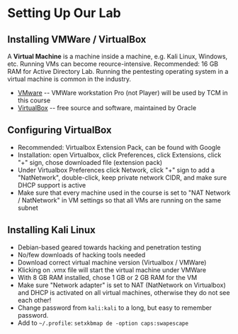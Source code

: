 # Setting Up Our Lab



## Installing VMWare / VirtualBox

A **Virtual Machine** is a machine inside a machine, e.g. Kali Linux, Windows,
etc. Running VMs can become reource-intensive. Recommended: 16 GB RAM for
Active Directory Lab. Running the pentesting operating system in a virtual
machine is common in the industry.

* [VMware](https://www.vmware.com/products/workstation-player/workstation-player-evaluation.html) -- VMWare workstation Pro (not Player) will be used by TCM in this course
* [VirtualBox](https://www.virtualbox.org/wiki/Downloads) -- free source and
  software, maintained by Oracle

## Configuring VirtualBox

* Recommended: Virtualbox Extension Pack, can be found with Google
* Installation: open Virtualbox, click Preferences, click Extensions, click "+"
  sign, chose downloaded file (extension pack)
* Under Virtualbox Preferences click Network, click "+" sign to add a "NatNetwork",
double-click, keep private network CIDR, and make sure DHCP support is active
* Make sure that every machine used in the course is set to "NAT Network / NatNetwork"
in VM settings so that all VMs are running on the same subnet

## Installing Kali Linux

* Debian-based geared towards hacking and penetration testing
* No/few downloads of hacking tools needed
* Download correct virtual machine version (Virtualbox / VMWare)
* Klicking on .vmx file will start the virtual machine under VMWare
* With 8 GB RAM installed, chose 1 GB or 2 GB RAM for the VM
* Make sure "Network adapter" is set to NAT (NatNetwork on Virtualbox) and DHCP
  is activated on all virtual machines, otherwise they do not see each other!
* Change password from `kali:kali` to a long, but easy to remember password.
* Add to `~/.profile`: `setxkbmap de -option caps:swapescape`

